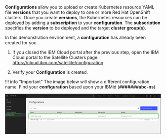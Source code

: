 **Configurations** allow you to upload or create Kubernetes resource YAML file **versions** that you want to deploy to one or more Red Hat OpenShift clusters. Once you create **versions**, the Kubernetes resources can be deployed by adding a **subscription** to your **configuration**. The **subscription** specifies the **version** to be deployed and the target **cluster group(s)**.

In this demonstration environment, a **configuration** has already been created for you.

1. If you closed the IBM Cloud portal after the previous step, open the IBM Cloud portal to the Satellite Clusters page: <a href="https://cloud.ibm.com/satellite/configuration" target="_blank">https://cloud.ibm.com/satellite/configuration</a>

2. Verify your **Configuration** is created.

!!! info "Important"
    The image below will show a different configuration name.  Find your **configuration** based upon your IBMid (**#######abc-ns**).

![](_attachments/NewConfigurationCreated3.png)
